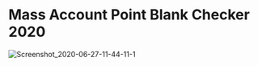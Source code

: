# Mass Account Point Blank Checker 2020

![Screenshot_2020-06-27-11-44-11-1](https://user-images.githubusercontent.com/49472584/85915072-97bed200-b86e-11ea-84ae-5ea99bf399ad.png)
